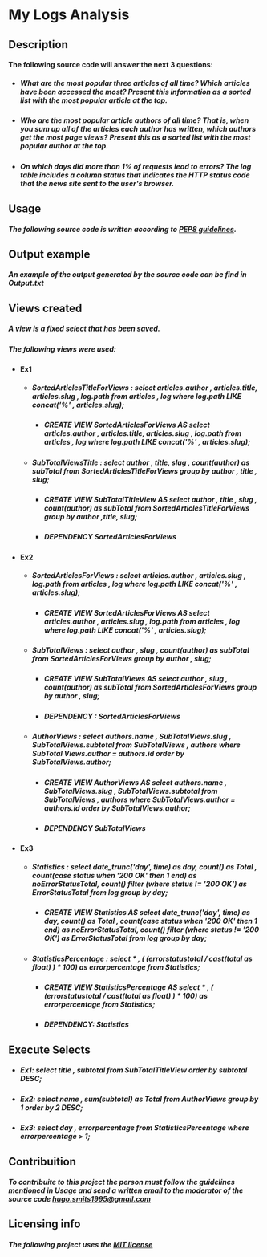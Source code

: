 # My Logs Analysis

## Description

#### The following source code will answer the next 3 questions:

- ##### What are the most popular three articles of all time? Which articles have been accessed the most? Present this information as a sorted list with the most popular article at the top.
- ##### Who are the most popular article authors of all time? That is, when you sum up all of the articles each author has written, which authors get the most page views? Present this as a sorted list with the most popular author at the top.
- ##### On which days did more than 1% of requests lead to errors? The log table includes a column status that indicates the HTTP status code that the news site sent to the user's browser. 

## Usage

##### The following source code is written according to [PEP8 guidelines](https://www.python.org/dev/peps/pep-0008/).


## Output example

##### An example of the output generated by the source code can be find in **_Output.txt_**

## Views created

##### A view is a fixed select that has been saved.
##### The following views were used:

- #### Ex1
  - ##### SortedArticlesTitleForViews : select articles.author , articles.title, articles.slug , log.path from articles , log where log.path LIKE concat('%' , articles.slug); 
    - ##### CREATE VIEW SortedArticlesForViews AS select articles.author , articles.title, articles.slug , log.path from articles , log where log.path LIKE concat('%' , articles.slug);
  - ##### SubTotalViewsTitle : select author , title, slug , count(author) as subTotal from SortedArticlesTitleForViews group by author , title , slug;
    - ##### CREATE VIEW SubTotalTitleView AS select author , title , slug , count(author) as subTotal from SortedArticlesTitleForViews group by author ,title, slug;
    - ##### DEPENDENCY SortedArticlesForViews
- #### Ex2
  - ##### SortedArticlesForViews : select articles.author , articles.slug , log.path from articles , log where log.path LIKE concat('%' , articles.slug); 
    - ##### CREATE VIEW SortedArticlesForViews AS select articles.author , articles.slug , log.path from articles , log where log.path LIKE concat('%' , articles.slug);
  - ##### SubTotalViews : select author , slug , count(author) as subTotal from SortedArticlesForViews group by author , slug;
    - ##### CREATE VIEW SubTotalViews AS select author , slug , count(author) as subTotal from SortedArticlesForViews group by author , slug;
    - ##### DEPENDENCY : SortedArticlesForViews
  - ##### AuthorViews : select authors.name , SubTotalViews.slug , SubTotalViews.subtotal from SubTotalViews , authors where SubTotal Views.author = authors.id order by SubTotalViews.author;
    - ##### CREATE VIEW  AuthorViews AS select authors.name , SubTotalViews.slug , SubTotalViews.subtotal from SubTotalViews , authors where SubTotalViews.author = authors.id order by SubTotalViews.author;
    - ##### DEPENDENCY SubTotalViews

- #### Ex3
  - ##### Statistics : select date_trunc('day', time) as day, count(*) as Total , count(case status when '200 OK' then 1 end) as noErrorStatusTotal, count(*) filter (where status != '200 OK') as ErrorStatusTotal from log group by day;
    - ##### CREATE VIEW Statistics AS select date_trunc('day', time) as day, count(*) as Total , count(case status when '200 OK' then 1 end) as noErrorStatusTotal, count(*) filter (where status != '200 OK') as ErrorStatusTotal from log group by day;
  - ##### StatisticsPercentage : select * , ( (errorstatustotal / cast(total as float) ) * 100) as errorpercentage from Statistics;
    - ##### CREATE VIEW StatisticsPercentage AS select * , ( (errorstatustotal / cast(total as float) ) * 100) as errorpercentage from Statistics;
    - ##### DEPENDENCY: Statistics

## Execute Selects 

- ##### Ex1: select title , subtotal from SubTotalTitleView order by subtotal DESC; 
- ##### Ex2: select name , sum(subtotal) as Total from AuthorViews group by 1 order by 2 DESC;
- ##### Ex3: select day , errorpercentage from StatisticsPercentage where errorpercentage > 1; 

## Contribuition

##### To contribuite to this project the person must follow the guidelines mentioned in **Usage** and send a written email to the moderator of the source code hugo.smits1995@gmail.com 

## Licensing info

##### The following project uses the [MIT license](https://opensource.org/licenses/MIT) 
